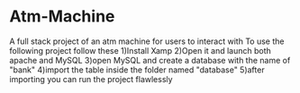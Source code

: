# Atm-Machine
A full stack project of an atm machine for users to interact with
To use the following project follow these
1)Install Xamp 
2)Open it and launch both apache and MySQL
3)open MySQL and create a database with the name of "bank"
4)import the table inside the folder named "database"
5)after importing you can run the project flawlessly 

